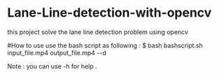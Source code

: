 # Lane-Line-detection-with-opencv
this project solve the lane line detection problem using opencv

#How to use 
use the bash script as following :
$ bash bashscript.sh input_file.mp4 output_file.mp4 --d

Note : you can use -h for help .
